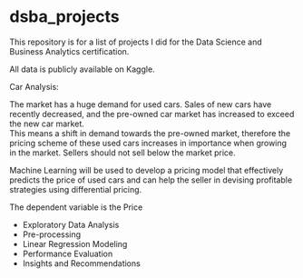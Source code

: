 # dsba_projects
This repository is for a list of projects I did for the Data Science and Business Analytics certification.

All data is publicly available on Kaggle.

Car Analysis:

The market has a huge demand for used cars. Sales of new cars have recently decreased, and the pre-owned car market has increased to exceed the new car market.  
This means a shift in demand towards the pre-owned market, therefore the pricing scheme of these used cars increases in importance when growing in the market. 
Sellers should not sell below the market price.

Machine Learning will be used to develop a pricing model that effectively predicts the price of used cars and can help the seller in devising profitable strategies using differential pricing.

The dependent variable is the Price

- Exploratory Data Analysis
- Pre-processing
- Linear Regression Modeling
- Performance Evaluation
- Insights and Recommendations
